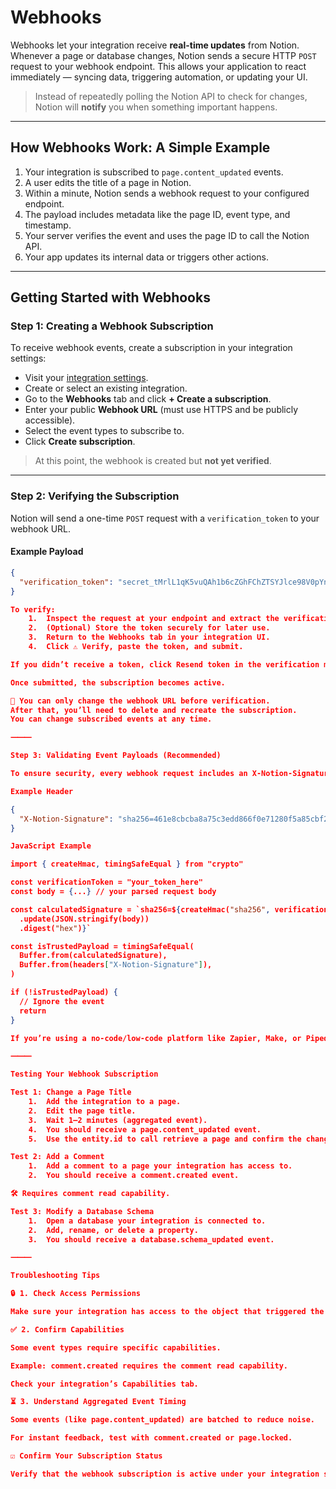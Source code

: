 # Webhooks

Webhooks let your integration receive **real-time updates** from Notion. Whenever a page or database changes, Notion sends a secure HTTP `POST` request to your webhook endpoint. This allows your application to react immediately — syncing data, triggering automation, or updating your UI.

> Instead of repeatedly polling the Notion API to check for changes, Notion will **notify** you when something important happens.

---

## How Webhooks Work: A Simple Example

1. Your integration is subscribed to `page.content_updated` events.
2. A user edits the title of a page in Notion.
3. Within a minute, Notion sends a webhook request to your configured endpoint.
4. The payload includes metadata like the page ID, event type, and timestamp.
5. Your server verifies the event and uses the page ID to call the Notion API.
6. Your app updates its internal data or triggers other actions.

---

## Getting Started with Webhooks

### Step 1: Creating a Webhook Subscription

To receive webhook events, create a subscription in your integration settings:

- Visit your [integration settings](https://www.notion.so/my-integrations).
- Create or select an existing integration.
- Go to the **Webhooks** tab and click **+ Create a subscription**.
- Enter your public **Webhook URL** (must use HTTPS and be publicly accessible).
- Select the event types to subscribe to.
- Click **Create subscription**.

> At this point, the webhook is created but **not yet verified**.

---

### Step 2: Verifying the Subscription

Notion will send a one-time `POST` request with a `verification_token` to your webhook URL.

#### Example Payload

```json
{
  "verification_token": "secret_tMrlL1qK5vuQAh1b6cZGhFChZTSYJlce98V0pYn7yBl"
}

To verify:
	1.	Inspect the request at your endpoint and extract the verification_token.
	2.	(Optional) Store the token securely for later use.
	3.	Return to the Webhooks tab in your integration UI.
	4.	Click ⚠️ Verify, paste the token, and submit.

If you didn’t receive a token, click Resend token in the verification modal.

Once submitted, the subscription becomes active.

🔐 You can only change the webhook URL before verification.
After that, you’ll need to delete and recreate the subscription.
You can change subscribed events at any time.

⸻

Step 3: Validating Event Payloads (Recommended)

To ensure security, every webhook request includes an X-Notion-Signature header, which is an HMAC-SHA256 hash of the payload, signed with your verification_token.

Example Header

{
  "X-Notion-Signature": "sha256=461e8cbcba8a75c3edd866f0e71280f5a85cbf21eff040ebd10fe266df38a735"
}

JavaScript Example

import { createHmac, timingSafeEqual } from "crypto"

const verificationToken = "your_token_here"
const body = {...} // your parsed request body

const calculatedSignature = `sha256=${createHmac("sha256", verificationToken)
  .update(JSON.stringify(body))
  .digest("hex")}`

const isTrustedPayload = timingSafeEqual(
  Buffer.from(calculatedSignature),
  Buffer.from(headers["X-Notion-Signature"]),
)

if (!isTrustedPayload) {
  // Ignore the event
  return
}

If you’re using a no-code/low-code platform like Zapier, Make, or Pipedream, you may not have access to custom code for validation. That’s okay — validation is recommended, not required.

⸻

Testing Your Webhook Subscription

Test 1: Change a Page Title
	1.	Add the integration to a page.
	2.	Edit the page title.
	3.	Wait 1–2 minutes (aggregated event).
	4.	You should receive a page.content_updated event.
	5.	Use the entity.id to call retrieve a page and confirm the change.

Test 2: Add a Comment
	1.	Add a comment to a page your integration has access to.
	2.	You should receive a comment.created event.

🛠 Requires comment read capability.

Test 3: Modify a Database Schema
	1.	Open a database your integration is connected to.
	2.	Add, rename, or delete a property.
	3.	You should receive a database.schema_updated event.

⸻

Troubleshooting Tips

🔒 1. Check Access Permissions

Make sure your integration has access to the object that triggered the event. If the object is private, you may not receive an event.

✅ 2. Confirm Capabilities

Some event types require specific capabilities.

Example: comment.created requires the comment read capability.

Check your integration’s Capabilities tab.

⏳ 3. Understand Aggregated Event Timing

Some events (like page.content_updated) are batched to reduce noise.

For instant feedback, test with comment.created or page.locked.

☑️ Confirm Your Subscription Status

Verify that the webhook subscription is active under your integration settings. If the status is paused, pending verification, or deleted — events won’t be delivered.

